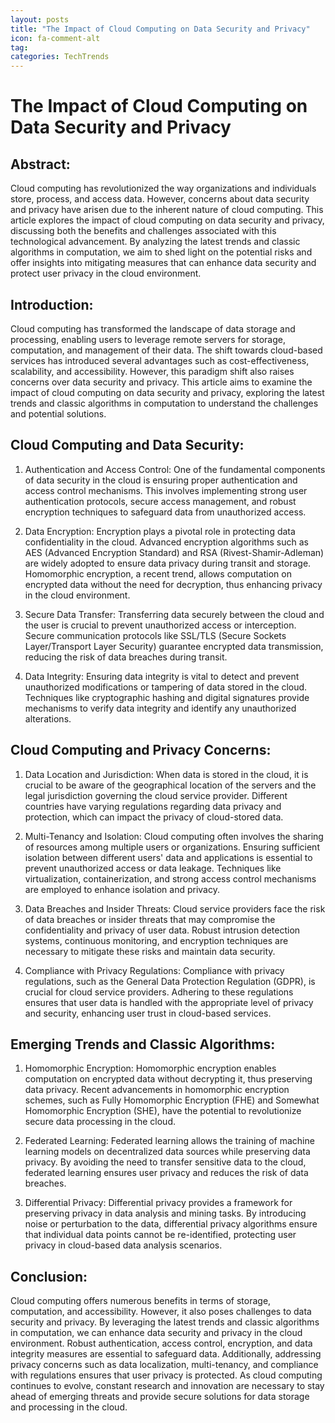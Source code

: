 ```yaml
---
layout: posts
title: "The Impact of Cloud Computing on Data Security and Privacy"
icon: fa-comment-alt
tag:      
categories: TechTrends
---
```



# The Impact of Cloud Computing on Data Security and Privacy

## Abstract:
Cloud computing has revolutionized the way organizations and individuals store, process, and access data. However, concerns about data security and privacy have arisen due to the inherent nature of cloud computing. This article explores the impact of cloud computing on data security and privacy, discussing both the benefits and challenges associated with this technological advancement. By analyzing the latest trends and classic algorithms in computation, we aim to shed light on the potential risks and offer insights into mitigating measures that can enhance data security and protect user privacy in the cloud environment.

## Introduction:
Cloud computing has transformed the landscape of data storage and processing, enabling users to leverage remote servers for storage, computation, and management of their data. The shift towards cloud-based services has introduced several advantages such as cost-effectiveness, scalability, and accessibility. However, this paradigm shift also raises concerns over data security and privacy. This article aims to examine the impact of cloud computing on data security and privacy, exploring the latest trends and classic algorithms in computation to understand the challenges and potential solutions.

## Cloud Computing and Data Security:
1. Authentication and Access Control:
One of the fundamental components of data security in the cloud is ensuring proper authentication and access control mechanisms. This involves implementing strong user authentication protocols, secure access management, and robust encryption techniques to safeguard data from unauthorized access.

2. Data Encryption:
Encryption plays a pivotal role in protecting data confidentiality in the cloud. Advanced encryption algorithms such as AES (Advanced Encryption Standard) and RSA (Rivest-Shamir-Adleman) are widely adopted to ensure data privacy during transit and storage. Homomorphic encryption, a recent trend, allows computation on encrypted data without the need for decryption, thus enhancing privacy in the cloud environment.

3. Secure Data Transfer:
Transferring data securely between the cloud and the user is crucial to prevent unauthorized access or interception. Secure communication protocols like SSL/TLS (Secure Sockets Layer/Transport Layer Security) guarantee encrypted data transmission, reducing the risk of data breaches during transit.

4. Data Integrity:
Ensuring data integrity is vital to detect and prevent unauthorized modifications or tampering of data stored in the cloud. Techniques like cryptographic hashing and digital signatures provide mechanisms to verify data integrity and identify any unauthorized alterations.

## Cloud Computing and Privacy Concerns:
1. Data Location and Jurisdiction:
When data is stored in the cloud, it is crucial to be aware of the geographical location of the servers and the legal jurisdiction governing the cloud service provider. Different countries have varying regulations regarding data privacy and protection, which can impact the privacy of cloud-stored data.

2. Multi-Tenancy and Isolation:
Cloud computing often involves the sharing of resources among multiple users or organizations. Ensuring sufficient isolation between different users' data and applications is essential to prevent unauthorized access or data leakage. Techniques like virtualization, containerization, and strong access control mechanisms are employed to enhance isolation and privacy.

3. Data Breaches and Insider Threats:
Cloud service providers face the risk of data breaches or insider threats that may compromise the confidentiality and privacy of user data. Robust intrusion detection systems, continuous monitoring, and encryption techniques are necessary to mitigate these risks and maintain data security.

4. Compliance with Privacy Regulations:
Compliance with privacy regulations, such as the General Data Protection Regulation (GDPR), is crucial for cloud service providers. Adhering to these regulations ensures that user data is handled with the appropriate level of privacy and security, enhancing user trust in cloud-based services.

## Emerging Trends and Classic Algorithms:
1. Homomorphic Encryption:
Homomorphic encryption enables computation on encrypted data without decrypting it, thus preserving data privacy. Recent advancements in homomorphic encryption schemes, such as Fully Homomorphic Encryption (FHE) and Somewhat Homomorphic Encryption (SHE), have the potential to revolutionize secure data processing in the cloud.

2. Federated Learning:
Federated learning allows the training of machine learning models on decentralized data sources while preserving data privacy. By avoiding the need to transfer sensitive data to the cloud, federated learning ensures user privacy and reduces the risk of data breaches.

3. Differential Privacy:
Differential privacy provides a framework for preserving privacy in data analysis and mining tasks. By introducing noise or perturbation to the data, differential privacy algorithms ensure that individual data points cannot be re-identified, protecting user privacy in cloud-based data analysis scenarios.

## Conclusion:
Cloud computing offers numerous benefits in terms of storage, computation, and accessibility. However, it also poses challenges to data security and privacy. By leveraging the latest trends and classic algorithms in computation, we can enhance data security and privacy in the cloud environment. Robust authentication, access control, encryption, and data integrity measures are essential to safeguard data. Additionally, addressing privacy concerns such as data localization, multi-tenancy, and compliance with regulations ensures that user privacy is protected. As cloud computing continues to evolve, constant research and innovation are necessary to stay ahead of emerging threats and provide secure solutions for data storage and processing in the cloud.